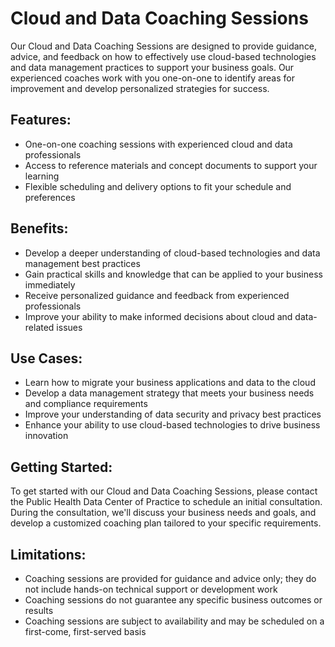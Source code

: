 # Cloud and Data Coaching Sessions

Our Cloud and Data Coaching Sessions are designed to provide guidance, advice, and feedback on how to effectively use cloud-based technologies and data management practices to support your business goals. Our experienced coaches work with you one-on-one to identify areas for improvement and develop personalized strategies for success.

## Features:

- One-on-one coaching sessions with experienced cloud and data professionals
- Access to reference materials and concept documents to support your learning
- Flexible scheduling and delivery options to fit your schedule and preferences

## Benefits:

- Develop a deeper understanding of cloud-based technologies and data management best practices
- Gain practical skills and knowledge that can be applied to your business immediately
- Receive personalized guidance and feedback from experienced professionals
- Improve your ability to make informed decisions about cloud and data-related issues

## Use Cases:

- Learn how to migrate your business applications and data to the cloud
- Develop a data management strategy that meets your business needs and compliance requirements
- Improve your understanding of data security and privacy best practices
- Enhance your ability to use cloud-based technologies to drive business innovation

## Getting Started:

To get started with our Cloud and Data Coaching Sessions, please contact the Public Health Data Center of Practice to schedule an initial consultation. During the consultation, we'll discuss your business needs and goals, and develop a customized coaching plan tailored to your specific requirements.

## Limitations:

- Coaching sessions are provided for guidance and advice only; they do not include hands-on technical support or development work
- Coaching sessions do not guarantee any specific business outcomes or results
- Coaching sessions are subject to availability and may be scheduled on a first-come, first-served basis
